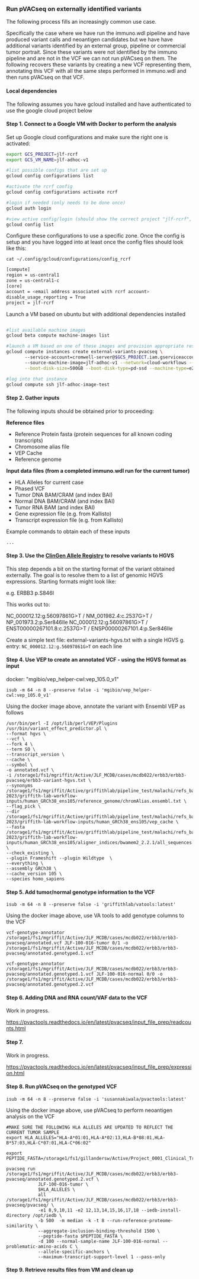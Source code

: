 ### Run pVACseq on externally identified variants

The following process fills an increasingly common use case. 

Specifically the case where we have run the immuno.wdl pipeline and have produced variant calls and neoantigen candidates but we have have additional variants identified by an external group, pipeline or commercial tumor portrait. Since these variants were not identified by the immuno pipeline and are not in the VCF we can not run pVACseq on them.  The following recovers these variants by creating a new VCF representing them, annotating this VCF with all the same steps performed in immuno.wdl and then runs pVACseq on that VCF.

#### Local dependencies

The following assumes you have gcloud installed and have authenticated to use the google cloud project below

#### Step 1. Connect to a Google VM with Docker to perform the analysis

Set up Google cloud configurations and make sure the right one is activated:

```bash
export GCS_PROJECT=jlf-rcrf
export GCS_VM_NAME=jlf-adhoc-v1

#list possible configs that are set up
gcloud config configurations list

#activate the rcrf config
gcloud config configurations activate rcrf

#login if needed (only needs to be done once)
gcloud auth login 

#view active config/login (should show the correct project "jlf-rcrf", zone, and email address)
gcloud config list
```

Configure these configurations to use a specific zone. Once the config is setup and you have logged into at least once the config files should look like this:

`cat ~/.config/gcloud/configurations/config_rcrf`

```bash
[compute]
region = us-central1
zone = us-central1-c
[core]
account = <email address associated with rcrf account>
disable_usage_reporting = True
project = jlf-rcrf
```

Launch a VM based on ubuntu but with additional dependencies installed

```bash

#list available machine images
gcloud beta compute machine-images list

#launch a VM based on one of these images and provision appropriate resources (machine type and disk)
gcloud compute instances create external-variants-pvacseq \ 
       --service-account=cromwell-server@$GCS_PROJECT.iam.gserviceaccount.com \ 
       --source-machine-image=jlf-adhoc-v1 --network=cloud-workflows --subnet=cloud-workflows-default \
       --boot-disk-size=500GB --boot-disk-type=pd-ssd --machine-type=e2-standard-8

#log into that instance
gcloud compute ssh jlf-adhoc-image-test

```


#### Step 2. Gather inputs

The following inputs should be obtained prior to proceeding:

**Reference files**
- Reference Protein fasta (protein sequences for all known coding transcripts)
- Chromosome alias file
- VEP Cache
- Reference genome

**Input data files (from a completed immuno.wdl run for the current tumor)**
- HLA Alleles for current case
- Phased VCF
- Tumor DNA BAM/CRAM (and index BAI)
- Normal DNA BAM/CRAM (and index BAI)
- Tumor RNA BAM (and index BAI)
- Gene expression file (e.g. from Kallisto)
- Transcript expression file (e.g. from Kallisto)

Example commands to obtain each of these inputs
```bash
...

```


#### Step 3. Use the [ClinGen Allele Registry](https://reg.clinicalgenome.org/redmine/projects/registry/genboree_registry/landing) to resolve variants to HGVS

This step depends a bit on the starting format of the variant obtained externally.  The goal is to resolve them to a list of genomic HGVS expressions. Starting formats might look like:

e.g. ERBB3 p.S846I

This works out to:

NC_000012.12:g.56097861G>T / NM_001982.4:c.2537G>T / NP_001973.2:p.Ser846Ile
NC_000012.12:g.56097861G>T / ENST00000267101.8:c.2537G>T / ENSP00000267101.4:p.Ser846Ile 

Create a simple text file: external-variants-hgvs.txt with a single HGVS g. entry: `NC_000012.12:g.56097861G>T` on each line

#### Step 4. Use VEP to create an annotated VCF - using the HGVS format as input

docker: "mgibio/vep_helper-cwl:vep_105.0_v1"

`isub -m 64 -n 8 --preserve false -i 'mgibio/vep_helper-cwl:vep_105.0_v1'`

Using the docker image above, annotate the variant with Ensembl VEP as follows

```
/usr/bin/perl -I /opt/lib/perl/VEP/Plugins /usr/bin/variant_effect_predictor.pl \
--format hgvs \
--vcf \
--fork 4 \
--term SO \
--transcript_version \
--cache \
--symbol \
-o annotated.vcf \
-i /storage1/fs1/mgriffit/Active/JLF_MCDB/cases/mcdb022/erbb3/erbb3-pvacseq/erbb3-variant-hgvs.txt \
--synonyms /storage1/fs1/mgriffit/Active/griffithlab/pipeline_test/malachi/refs_backup/May-2023/griffith-lab-workflow-inputs/human_GRCh38_ens105/reference_genome/chromAlias.ensembl.txt \
--flag_pick \
--dir /storage1/fs1/mgriffit/Active/griffithlab/pipeline_test/malachi/refs_backup/May-2023/griffith-lab-workflow-inputs/human_GRCh38_ens105/vep_cache \
--fasta /storage1/fs1/mgriffit/Active/griffithlab/pipeline_test/malachi/refs_backup/May-2023/griffith-lab-workflow-inputs/human_GRCh38_ens105/aligner_indices/bwamem2_2.2.1/all_sequences.fa \
--check_existing \
--plugin Frameshift --plugin Wildtype  \
--everything \
--assembly GRCh38 \
--cache_version 105 \
--species homo_sapiens
```

#### Step 5. Add tumor/normal genotype information to the VCF

`isub -m 64 -n 8 --preserve false -i 'griffithlab/vatools:latest'`

Using the docker image above, use VA tools to add genotype columns to the VCF

```
vcf-genotype-annotator /storage1/fs1/mgriffit/Active/JLF_MCDB/cases/mcdb022/erbb3/erbb3-pvacseq/annotated.vcf JLF-100-016-tumor 0/1 -o /storage1/fs1/mgriffit/Active/JLF_MCDB/cases/mcdb022/erbb3/erbb3-pvacseq/annotated.genotyped.1.vcf

vcf-genotype-annotator /storage1/fs1/mgriffit/Active/JLF_MCDB/cases/mcdb022/erbb3/erbb3-pvacseq/annotated.genotyped.1.vcf JLF-100-016-normal 0/0 -o /storage1/fs1/mgriffit/Active/JLF_MCDB/cases/mcdb022/erbb3/erbb3-pvacseq/annotated.genotyped.2.vcf
```

#### Step 6. Adding DNA and RNA count/VAF data to the VCF

Work in progress. 

https://pvactools.readthedocs.io/en/latest/pvacseq/input_file_prep/readcounts.html


#### Step 7.

Work in progress.

https://pvactools.readthedocs.io/en/latest/pvacseq/input_file_prep/expression.html


#### Step 8. Run pVACseq on the genotyped VCF

`isub -m 64 -n 8 --preserve false -i 'susannakiwala/pvactools:latest'`

Using the docker image above, use pVACseq to perform neoantigen analysis on the VCF

```
#MAKE SURE THE FOLLOWING HLA ALLELES ARE UPDATED TO REFLECT THE CURRENT TUMOR SAMPLE
export HLA_ALLELES="HLA-A*01:01,HLA-A*02:13,HLA-B*08:01,HLA-B*57:03,HLA-C*07:01,HLA-C*06:02"

export PEPTIDE_FASTA=/storage1/fs1/gillandersw/Active/Project_0001_Clinical_Trials/annotation_files_for_review/Homo_sapiens.GRCh38.pep.all.fa.gz

pvacseq run /storage1/fs1/mgriffit/Active/JLF_MCDB/cases/mcdb022/erbb3/erbb3-pvacseq/annotated.genotyped.2.vcf \
            JLF-100-016-tumor \
            $HLA_ALLELES \
            all /storage1/fs1/mgriffit/Active/JLF_MCDB/cases/mcdb022/erbb3/erbb3-pvacseq/pvacseq/ \
            -e1 8,9,10,11 -e2 12,13,14,15,16,17,18 --iedb-install-directory /opt/iedb \
            -b 500  -m median -k -t 8 --run-reference-proteome-similarity \
            --aggregate-inclusion-binding-threshold 1500 \
            --peptide-fasta $PEPTIDE_FASTA \
            -d 100 --normal-sample-name JLF-100-016-normal --problematic-amino-acids C \
            --allele-specific-anchors \
            --maximum-transcript-support-level 1 --pass-only 

```


#### Step 9. Retrieve results files from VM and clean up



